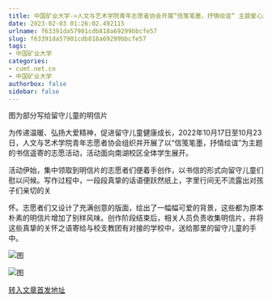 ```yaml
---
title: 中国矿业大学->人文与艺术学院青年志愿者协会开展“信笺笔墨，抒情绘谊” 主题爱心志愿活动 | cumt.net.cn
date: 2023-02-03 01:26:02.492115
urlname: f63391da57901cdb818a69299bbcfe57
slug: f63391da57901cdb818a69299bbcfe57
tags: 
- 中国矿业大学
categories:
- cumt.net.cn
- 中国矿业大学
authorbox: false
sidebar: false
---
```

图为部分写给留守儿童的明信片

为传递温暖、弘扬大爱精神，促进留守儿童健康成长，2022年10月17日至10月23日，人文与艺术学院青年志愿者协会组织并开展了以“信笺笔墨，抒情绘谊”为主题的书信遥寄的志愿活动，活动面向南湖校区全体学生展开。

活动伊始，集中领取到明信片的志愿者们便着手创作，以书信的形式向留守儿童们慰以问候。写作过程中，一段段真挚的话语便跃然纸上，字里行间无不流露出对孩子们亲切的关
<!--more-->
怀。志愿者们又设计了充满创意的版面，绘出了一幅幅可爱的背景，这些都为原本朴素的明信片增加了别样风味。创作阶段结束后，相关人员负责收集明信片，并将这些真挚的关怀之语寄给与校支教团有对接的学校中，送给那里的留守儿童的手中。

![图](https://xwzx.cumt.edu.cn/_upload/article/images/fa/78/0cfcbc06464db59f01eeb6c624b0/9f69bdca-27ee-4e82-bbee-692cd0f321b5.jpg)

![图](https://xwzx.cumt.edu.cn/_upload/article/images/fa/78/0cfcbc06464db59f01eeb6c624b0/71412b03-96c8-4a4b-b81c-179a8698345e.jpg)

[转入文章首发地址](https://xwzx.cumt.edu.cn/b2/da/c523a635610/page.htm)